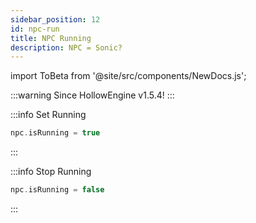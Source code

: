 ```yaml
---
sidebar_position: 12
id: npc-run
title: NPC Running
description: NPC = Sonic?
---
```


import ToBeta from '@site/src/components/NewDocs.js';

<ToBeta url='welcome' />

:::warning 
Since HollowEngine v1.5.4!
:::

:::info Set Running
```kt
npc.isRunning = true
```
:::

:::info Stop Running
```kt
npc.isRunning = false
```
:::
